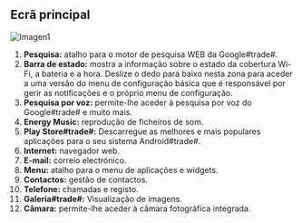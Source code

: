 ## Ecrã principal

![Imagen1](http://static.energysistem.com/images/manuals/42762/57cd3edab5bfc.jpg)

1. **Pesquisa:** atalho para o motor de pesquisa WEB da Google#trade#.
2. **Barra de estado:** mostra a informação sobre o estado da cobertura Wi-Fi, a bateria e a hora.  Deslize o dedo para baixo nesta zona para aceder a uma versão do menu de configuração básica que é responsável por gerir as notificações e o próprio menu de configuração.
3. **Pesquisa por voz:** permite-lhe aceder à pesquisa por voz do Google#trade# e muito mais.
4. **Energy Music:** reprodução de ficheiros de som.
5. **Play Store#trade#:** Descarregue as melhores e mais populares aplicações para o seu sistema Android#trade#.
6. **Internet:** navegador web.
7. **E-mail:** correio electrónico.
8. **Menu:** atalho para o menu de aplicações e widgets.
9. **Contactos:** gestão de contactos.
10. **Telefone:** chamadas e registo.
11. **Galeria#trade#:** Visualização de imagens.
12. **Câmara:** permite-lhe aceder à câmara fotográfica integrada.
